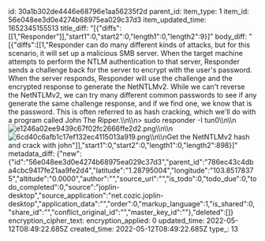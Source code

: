 id: 30a1b302de4446e68796e1aa56235f2d
parent_id: 
item_type: 1
item_id: 56e048ee3d0e4274b68975ea029c37d3
item_updated_time: 1652345155513
title_diff: "[{\"diffs\":[[1,\"Responder\"]],\"start1\":0,\"start2\":0,\"length1\":0,\"length2\":9}]"
body_diff: "[{\"diffs\":[[1,\"Responder can do many different kinds of attacks, but for this scenario, it will set up a malicious SMB server. When the target machine attempts to perform the NTLM authentication to that server, Responder sends a challenge back for the server to encrypt with the user's password. When the server responds, Responder will use the challenge and the encrypted response to generate the NetNTLMv2. While we can't reverse the NetNTLMv2, we can try many different common passwords to see if any generate the same challenge response, and if we find one, we know that is the password. This is often referred to as hash cracking, which we'll do with a program called John The Ripper.\\\n\\\n> sudo responder -I tun0\\\n\\\n![e1246a02ee9439c67f02fc2666ffe2d2.png](:/9578034b0b124db5868a5650c2544f6c)\\\n\\\n![6cd40c6afb1c17ef132ec4115013a919.png](:/fce59e3fb81e437b972efefe390962f6)\\\n\\\nGet the NetNTLMv2 hash and crack with john\"]],\"start1\":0,\"start2\":0,\"length1\":0,\"length2\":898}]"
metadata_diff: {"new":{"id":"56e048ee3d0e4274b68975ea029c37d3","parent_id":"786ec43c4dba4cbc9417fe21aa9fe2d4","latitude":"1.28795004","longitude":"103.85178375","altitude":"0.0000","author":"","source_url":"","is_todo":0,"todo_due":0,"todo_completed":0,"source":"joplin-desktop","source_application":"net.cozic.joplin-desktop","application_data":"","order":0,"markup_language":1,"is_shared":0,"share_id":"","conflict_original_id":"","master_key_id":""},"deleted":[]}
encryption_cipher_text: 
encryption_applied: 0
updated_time: 2022-05-12T08:49:22.685Z
created_time: 2022-05-12T08:49:22.685Z
type_: 13